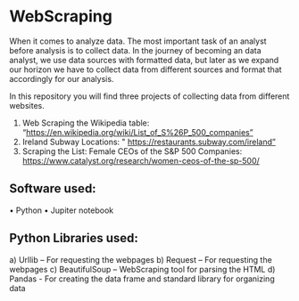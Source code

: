 # WebScraping

When it comes to analyze data. The most important task of an analyst before analysis is to collect data. In the journey of becoming an data analyst, we use data sources with formatted data, but later as we expand our horizon we have to collect data from different sources and format that accordingly for our analysis. 

In this repository you will find three projects of collecting data from different websites.
1.	Web Scraping the Wikipedia table: “https://en.wikipedia.org/wiki/List_of_S%26P_500_companies”
2.	Ireland Subway Locations: " https://restaurants.subway.com/ireland”
3.	Scraping the List: Female CEOs of the S&P 500 Companies: https://www.catalyst.org/research/women-ceos-of-the-sp-500/ 


<H2>
Software used: </H2>
•	Python
•	Jupiter notebook

<H2>Python Libraries used:</H2>
a) Urllib – For requesting the webpages
b) Request – For requesting the webpages
c) BeautifulSoup – WebScraping tool for parsing the HTML
d) Pandas - For creating the data frame and standard library for organizing data

